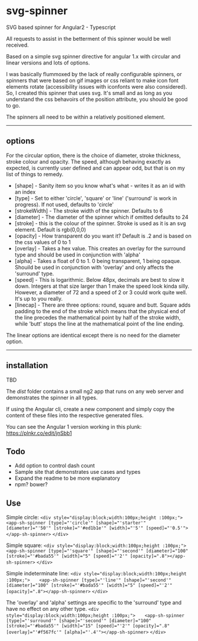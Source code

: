 # svg-spinner 
SVG based spinner for Angular2 - Typescript

All requests to assist in the betterment of this spinner would be well received.

Based on a simple svg spinner directive for angular 1.x with circular and linear versions and lots of options.

I was basically flummoxed by the lack of really configurable spinners, or spinners that were based on gif images or css reliant to make icon font elements rotate (accessibility issues with iconfonts were also considered). So, I created this spinner that uses svg. It's small and as long as you understand the css behavoirs of the position attribute, you should be good to go.

The spinners all need to be within a relatively positioned element.
___

## options
 For the circular option, there is the choice of diameter, stroke thickness, stroke colour and opacity.
 The speed, although behaving exactly as expected, is currently user defined and can appear odd, but that is on my list of things to remedy.
 - [shape] - Sanity item so you know what's what - writes it as an id with an index
 - [type] - Set to either 'circle', 'square' or 'line' ('surround' is work in progress). If not used, defaults to 'circle'
 - [strokeWidth] - The stroke width of the spinner. Defaults to 6
 - [diameter] - The diameter of the spinner which if omitted defaults to 24
 - [stroke] - this is the colour of the spinner. Stroke is used as it is an svg element. Default is rgb(0,0,0)
 - [opacity] - How transparent do you want it? Default is .2 and is based on the css values of 0 to 1
 - [overlay] - Takes a hex value. This creates an overlay for the surround type and should be used in conjunction with 'alpha'
 - [alpha] - Takes a float of 0 to 1. 0 being transparent, 1 being opaque. Shouild be used in conjunction with 'overlay' and only affects the 'surround' type.
 - [speed] - This is logarithmic. Below 48px, decimals are best to slow it down. Integers at that size larger than 1 make the speed look kinda silly. However, a diameter of 72 and a speed of 2 or 3 could work quite well. It's up to you really.
 - [linecap] - There are three options: round, square and butt. Square adds padding to the end of the stroke which means that the physical end of the line precedes the mathematical point by half of the stroke width, while 'butt' stops the line at the mathematical point of the line ending.
 
 The linear options are identical except there is no need for the diameter option.
___

## installation

TBD

The _dist_ folder contains a small ng2 app that runs on any web server and demonstrates the spinner in all types.

If using the Angular cli, create a new component and simply copy the content of these files into the respective generated files.

You can see the Angular 1 version working in this plunk: https://plnkr.co/edit/jnSbb1

## Todo
- Add option to control dash count
- Sample site that demonstrates use cases and types
- Expand the readme to be more explanatory
- npm? bower?

## Use
Simple circle:
`<div style="display:block;width:100px;height :100px;">`
`   <app-sh-spinner [type]="'circle'" [shape]="'starter'" [diameter]="'50'" [stroke]="'#ed1b1e'" [width]="'5'" [speed]="'0.5'"></app-sh-spinner>`
`</div>`

Simple square:
`<div style="display:block;width:100px;height :100px;">`
`   <app-sh-spinner [type]="'square'" [shape]="'second'" [diameter]="100" [stroke]="'#bada55'" [width]="5" [speed]="'2'" [opacity]=".8"></app-sh-spinner>`
`</div>`

Simple indeterminate line:
`<div style="display:block;width:100px;height :100px;">`
`   <app-sh-spinner [type]="'line'" [shape]="'second'" [diameter]="100" [stroke]="'#bada55'" [width]="5" [speed]="'2'" [opacity]=".8"></app-sh-spinner>`
`</div>`

The 'overlay' and 'alpha' settings are specific to the 'surround' type and have no effect on any other type. 
`<div style="display:block;width:100px;height :100px;">`
`   <app-sh-spinner [type]="'surround'" [shape]="'second'" [diameter]="100" [stroke]="'#bada55'" [width]="15" [speed]="'2'" [opacity]=".8" [overlay]="'#f567fc'" [alpha]="'.4'"></app-sh-spinner>`
`</div>`
